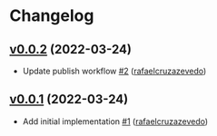 # Changelog

## [v0.0.2](https://github.com/untile/commitlint-config-untile/releases/tag/v0.0.2) (2022-03-24)
- Update publish workflow [\#2](https://github.com/untile/commitlint-config-untile/pull/2) ([rafaelcruzazevedo](https://github.com/rafaelcruzazevedo))

## [v0.0.1](https://github.com/untile/commitlint-config-untile/releases/tag/v) (2022-03-24)
- Add initial implementation [\#1](https://github.com/untile/commitlint-config-untile/pull/1) ([rafaelcruzazevedo](https://github.com/rafaelcruzazevedo))
